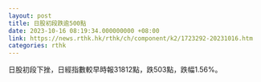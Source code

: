 ```yaml
---
layout: post
title: 日股初段跌逾500點
date: 2023-10-16 08:19:34.000000000 +08:00
link: https://news.rthk.hk/rthk/ch/component/k2/1723292-20231016.htm
categories: rthk
---
```


日股初段下挫，日經指數較早時報31812點，跌503點，跌幅1.56%。

